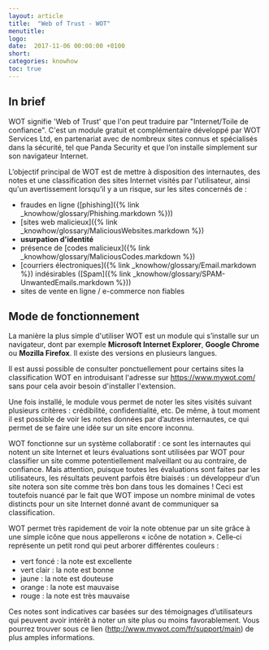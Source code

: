 ```yaml
---
layout: article
title:  "Web of Trust - WOT"
menutitle:
logo:
date:  2017-11-06 00:00:00 +0100
short:
categories: knowhow
toc: true
---
```


## In brief
WOT signifie 'Web of Trust' que l'on peut traduire par "Internet/Toile de confiance". C'est un module gratuit et complémentaire développé par WOT Services Ltd, en partenariat avec de nombreux sites connus et spécialisés dans la sécurité, tel que Panda Security et que l’on installe simplement sur son navigateur Internet.

L’objectif principal de WOT est de mettre à disposition des internautes, des notes et une classification des sites Internet visités par l'utilisateur, ainsi qu'un avertissement lorsqu’il y a un risque, sur les sites concernés de :

- fraudes en ligne ([phishing]({% link _knowhow/glossary/Phishing.markdown %}))
- [sites web malicieux]({% link _knowhow/glossary/MaliciousWebsites.markdown %})
- **usurpation d'identité**
- présence de [codes malicieux]({% link _knowhow/glossary/MaliciousCodes.markdown %})
- [courriers électroniques]({% link _knowhow/glossary/Email.markdown %}) indésirables ([Spam]({% link _knowhow/glossary/SPAM-UnwantedEmails.markdown %}))
- sites de vente en ligne / e-commerce non fiables

## Mode de fonctionnement
La manière la plus simple d'utiliser WOT est un module qui s’installe sur un navigateur, dont par exemple **Microsoft Internet Explorer**, **Google Chrome** ou **Mozilla Firefox**. Il existe des versions en plusieurs langues.

Il est aussi possible de consulter ponctuellement pour certains sites la classification WOT en introduisant l'adresse sur https://www.mywot.com/  sans pour cela avoir besoin d'installer l'extension.

Une fois installé, le module vous permet de noter les sites visités suivant plusieurs critères : crédibilité, confidentialité, etc. De même, à tout moment il est possible de voir les notes données par d’autres internautes, ce qui permet de se faire une idée sur un site encore inconnu.

WOT fonctionne sur un système collaboratif : ce sont les internautes qui notent un site Internet et leurs évaluations sont utilisées par WOT pour classifier un site comme potentiellement malveillant ou au contraire, de confiance. Mais attention, puisque toutes les évaluations sont faites par les utilisateurs, les résultats peuvent parfois être biaisés : un développeur d’un site notera son site comme très bon dans tous les domaines ! Ceci est toutefois nuancé par le fait que WOT impose un nombre minimal de votes distincts pour un site Internet donné avant de communiquer sa classification.

WOT permet très rapidement de voir la note obtenue par un site grâce à une simple icône que nous appellerons « icône de notation ». Celle‐ci représente un petit rond qui peut arborer différentes couleurs :

- vert foncé : la note est excellente
- vert clair : la note est bonne
- jaune : la note est douteuse
- orange : la note est mauvaise
- rouge : la note est très mauvaise

Ces notes sont indicatives car basées sur des témoignages d’utilisateurs qui peuvent avoir intérêt à noter un site plus ou moins favorablement. Vous pourrez trouver sous ce lien (http://www.mywot.com/fr/support/main) de plus amples informations.
